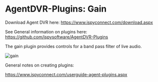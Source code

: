 # AgentDVR-Plugins: Gain


Download Agent DVR here:
https://www.ispyconnect.com/download.aspx

See General information on plugins here:
https://github.com/ispysoftware/AgentDVR-Plugins

The gain plugin provides controls for a band pass filter of live audio. 

![gain](https://user-images.githubusercontent.com/800093/163334270-5ab7f07b-b4da-4d26-adfe-6cc9f6523e2e.png)

General notes on creating plugins:

https://www.ispyconnect.com/userguide-agent-plugins.aspx

